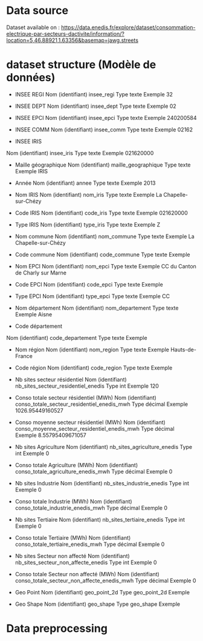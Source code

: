 # Data source

Dataset available on : https://data.enedis.fr/explore/dataset/consommation-electrique-par-secteurs-dactivite/information/?location=5,46.88921,1.63356&basemap=jawg.streets

# dataset structure (Modèle de données)


- INSEE REGI
Nom (identifiant)	insee_regi
Type	texte
Exemple	 32

- INSEE DEPT
Nom (identifiant)	insee_dept
Type	texte
Exemple	 02

- INSEE EPCI
Nom (identifiant)	insee_epci
Type	texte
Exemple	 240200584

- INSEE COMM
Nom (identifiant)	insee_comm
Type	texte
Exemple	 02162

- INSEE IRIS

Nom (identifiant)	insee_iris
Type	texte
Exemple	 021620000

- Maille géographique
Nom (identifiant)	maille_geographique
Type	texte
Exemple	 IRIS

- Année
Nom (identifiant)	annee
Type	texte
Exemple	2013

- Nom IRIS
Nom (identifiant)	nom_iris
Type	texte
Exemple	 La Chapelle-sur-Chézy

- Code IRIS
Nom (identifiant)	code_iris
Type	texte
Exemple	 021620000

- Type IRIS
Nom (identifiant)	type_iris
Type	texte
Exemple	 Z

- Nom commune
Nom (identifiant)	nom_commune
Type	texte
Exemple	 La Chapelle-sur-Chézy

- Code commune
Nom (identifiant)	code_commune
Type	texte
Exemple	

- Nom EPCI
Nom (identifiant)	nom_epci
Type	texte
Exemple	 CC du Canton de Charly sur Marne

- Code EPCI
Nom (identifiant)	code_epci
Type	texte
Exemple	

- Type EPCI
Nom (identifiant)	type_epci
Type	texte
Exemple	 CC

- Nom département
Nom (identifiant)	nom_departement
Type	texte
Exemple	 Aisne

- Code département

Nom (identifiant)	code_departement
Type	texte
Exemple	

- Nom région
Nom (identifiant)	nom_region
Type	texte
Exemple	 Hauts-de-France

- Code région
Nom (identifiant)	code_region
Type	texte
Exemple	

- Nb sites secteur résidentiel
Nom (identifiant)	nb_sites_secteur_residentiel_enedis
Type	int
Exemple	 120

- Conso totale secteur résidentiel (MWh)
Nom (identifiant)	conso_totale_secteur_residentiel_enedis_mwh
Type	décimal
Exemple	 1026.95449160527

- Conso moyenne secteur résidentiel (MWh)
Nom (identifiant)	conso_moyenne_secteur_residentiel_enedis_mwh
Type	décimal
Exemple	8.55795409671057

- Nb sites Agriculture
Nom (identifiant)	nb_sites_agriculture_enedis
Type	int
Exemple	0

- Conso totale Agriculture (MWh)
Nom (identifiant)	conso_totale_agriculture_enedis_mwh
Type	décimal
Exemple	0

- Nb sites Industrie
Nom (identifiant)	nb_sites_industrie_enedis
Type	int
Exemple	0

- Conso totale Industrie (MWh)
Nom (identifiant)	conso_totale_industrie_enedis_mwh
Type	décimal
Exemple	0

- Nb sites Tertiaire
Nom (identifiant)	nb_sites_tertiaire_enedis
Type	int
Exemple	0

- Conso totale Tertiaire (MWh)
Nom (identifiant)	conso_totale_tertiaire_enedis_mwh
Type	décimal
Exemple	0

- Nb sites Secteur non affecté
Nom (identifiant)	nb_sites_secteur_non_affecte_enedis
Type	int
Exemple	0

- Conso totale Secteur non affecté (MWh)
Nom (identifiant)	conso_totale_secteur_non_affecte_enedis_mwh
Type	décimal
Exemple	0

- Geo Point
Nom (identifiant)	geo_point_2d
Type	geo_point_2d
Exemple	

- Geo Shape
Nom (identifiant)	geo_shape
Type	geo_shape
Exemple	


# Data preprocessing

